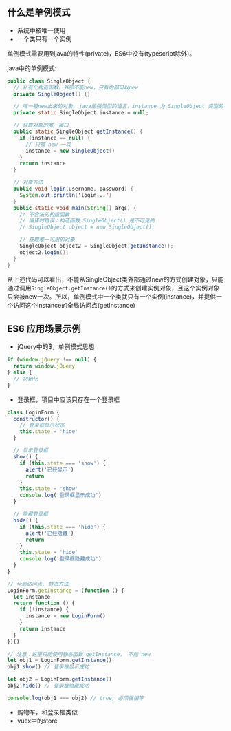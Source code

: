 ## 什么是单例模式

- 系统中被唯一使用
- 一个类只有一个实例

单例模式需要用到java的特性(private)，ES6中没有(typescript除外)。

java中的单例模式:
```java
public class SingleObject {
  // 私有化构造函数，外部不能new，只有内部可以new
  private SingleObject() {}

  // 唯一被new出来的对象, java是强类型的语言，instance 为 SingleObject 类型的
  private static SingleObject instance = null;

  // 获取对象的唯一接口
  public static SingleObject getInstance() {
    if (instance == null) {
      // 只被 new 一次
      instance = new SingleObject()
    }
    return instance
  }

  // 对象方法
  public void login(username, password) {
    System.out.println('login...')
  }
  public static void main(String[] args) {
    // 不合法的构造函数
    // 编译时错误：构造函数 SingleObject() 是不可见的
    // SingleObject object = new SingleObject();

    // 获取唯一可用的对象
    SingleObject object2 = SingleObject.getInstance();
    object2.login();
  }
}
```
从上述代码可以看出，不能从SingleObject类外部通过new的方式创建对象，只能通过调用`SingleObject.getInstance()`的方式来创建实例对象，且这个实例对象只会被new一次。所以，单例模式中一个类就只有一个实例(instance)，并提供一个访问这个instance的全局访问点(getInstance)

## ES6 应用场景示例

- jQuery中的$，单例模式思想

```javascript
if (window.jQuery !== null) {
  return window.jQuery
} else {
  // 初始化
}
```

- 登录框，项目中应该只存在一个登录框

```javascript
class LoginForm {
  constructor() {
    // 登录框显示状态
    this.state = 'hide'
  }

  // 显示登录框
  show() {
    if (this.state === 'show') {
      alert('已经显示')
      return
    }
    this.state = 'show'
    console.log('登录框显示成功')
  }

  // 隐藏登录框
  hide() {
    if (this.state === 'hide') {
      alert('已经隐藏')
      return
    }
    this.state = 'hide'
    console.log('登录框隐藏成功')
  }
}

// 全局访问点, 静态方法
LoginForm.getInstance = (function () {
  let instance
  return function () {
    if (!instance) {
      instance = new LoginForm()
    }
    return instance
  }
})()

// 注意：这里只能使用静态函数 getInstance， 不能 new 
let obj1 = LoginForm.getInstance()
obj1.show() // 登录框显示成功

let obj2 = LoginForm.getInstance()
obj2.hide() // 登录框隐藏成功

console.log(obj1 === obj2) // true, 必须强相等
```
- 购物车，和登录框类似
- vuex中的store